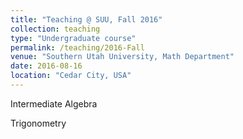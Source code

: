 ```yaml
---
title: "Teaching @ SUU, Fall 2016"
collection: teaching
type: "Undergraduate course"
permalink: /teaching/2016-Fall
venue: "Southern Utah University, Math Department"
date: 2016-08-16
location: "Cedar City, USA"
---
```


Intermediate Algebra


Trigonometry

